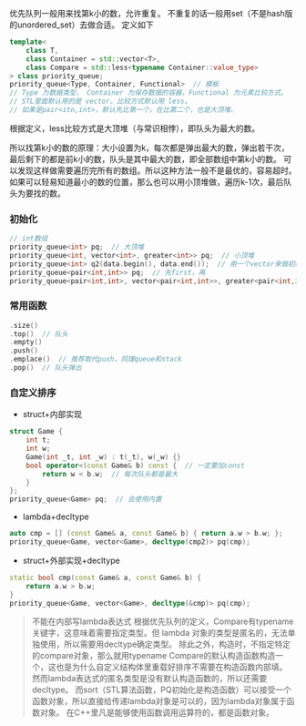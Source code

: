 优先队列一般用来找第k小的数，允许重复。
不重复的话一般用set（不是hash版的unordered_set）去做合适。
定义如下

```c++
template<
    class T,
    class Container = std::vector<T>,
    class Compare = std::less<typename Container::value_type>
> class priority_queue;
priority_queue<Type, Container, Functional>  // 模板
// Type 为数据类型， Container 为保存数据的容器，Functional 为元素比较方式。
// STL里面默认用的是 vector。比较方式默认用 less。
// 如果是pair<itn,int>，默认先比第一个，在比第二个，也是大顶堆、
```
根据定义，less比较方式是大顶堆（与常识相悖），即队头为最大的数。

所以找第k小的数的原理：大小设置为k，每次都是弹出最大的数，弹出若干次，最后剩下的都是前k小的数，队头是其中最大的数，即全部数组中第k小的数。
可以发现这样做需要遍历完所有的数组。所以这种方法一般不是最优的，容易超时。
如果可以轻易知道最小的数的位置，那么也可以用小顶堆做，遍历k-1次，最后队头为要找的数。

### 初始化
```c++
// int数组
priority_queue<int> pq;  // 大顶堆
priority_queue<int, vector<int>, greater<int>> pq;  // 小顶堆
priority_queue<int> q2(data.begin(), data.end());  // 用一个vector来做初始化
priority_queue<pair<int,int>> pq;  // 先first，再
priority_queue<pair<int,int>, vector<pair<int,int>>, greater<pair<int,int>>> pq;
```

### 常用函数
```c++
.size()
.top()  // 队头
.empty()
.push()
.emplace()  // 推荐取代push，同理queue和stack
.pop()  // 队头弹出
```

### 自定义排序
* struct+内部实现
```c++
struct Game {
    int t;
    int w;
    Game(int _t, int _w) : t(_t), w(_w) {}
    bool operator<(const Game& b) const {  // 一定要加const
        return w < b.w;  // 每次队头都是最大
    }
};
priority_queue<Game> pq;  // 会使用内置
```

* lambda+decltype
```c++
auto cmp = [] (const Game& a, const Game& b) { return a.w > b.w; };
priority_queue<Game, vector<Game>, decltype(cmp2)> pq(cmp);
```

* struct+外部实现+decltype
```c++
static bool cmp(const Game& a, const Game& b) {
    return a.w > b.w; 
}
priority_queue<Game, vector<Game>, decltype(&cmp)> pq(cmp);
```

> 不能在内部写lambda表达式
根据优先队列的定义，Compare有typename关键字，这意味着需要指定类型。但 lambda 对象的类型是匿名的，无法单独使用，所以需要用decltype确定类型。
除此之外，构造时，不指定特定的compare对象，那么就用typename Compare的默认构造函数构造一个，这也是为什么自定义结构体里重载好排序不需要在构造函数内部填。
然而lambda表达式的匿名类型是没有默认构造函数的，所以还需要decltype。
而sort（STL算法函数，PQ初始化是构造函数）可以接受一个函数对象，所以直接给传递lambda对象是可以的，因为lambda对象属于函数对象。
在C++里凡是能够使用函数调用运算符的，都是函数对象。